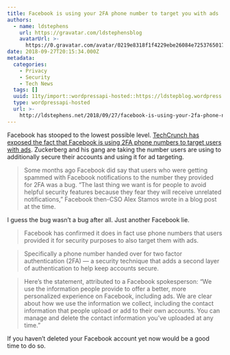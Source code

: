 ```yaml
---
title: Facebook is using your 2FA phone number to target you with ads
authors:
  - name: ldstephens
    url: https://gravatar.com/ldstephensblog
    avatarUrl: >-
      https://0.gravatar.com/avatar/0219e8318f1f4229ebe26084e7253765017f43ca0c631be37dc6d0b8ad6e40a4?s=96&d=identicon&r=G
date: 2018-09-27T20:15:34.000Z
metadata:
  categories:
    - Privacy
    - Security
    - Tech News
  tags: []
  uuid: 11ty/import::wordpressapi-hosted::https://ldstepblog.wordpress.com/?p=1577
  type: wordpressapi-hosted
  url: >-
    http://ldstephens.net/2018/09/27/facebook-is-using-your-2fa-phone-number-to-target-you-with-ads/
---
```

Facebook has stooped to the lowest possible level. [TechCrunch has exposed the fact that Facebook is using 2FA phone numbers to target users with ads](http://social.techcrunch.com/2018/09/27/yes-facebook-is-using-your-2fa-phone-number-to-target-you-with-ads/). Zuckerberg and his gang are taking the number users are using to additionally secure their accounts and using it for ad targeting.

> Some months ago Facebook did say that users who were getting spammed with Facebook notifications to the number they provided for 2FA was a bug. “The last thing we want is for people to avoid helpful security features because they fear they will receive unrelated notifications,” Facebook then-CSO Alex Stamos wrote in a blog post at the time.

I guess the bug wasn’t a bug after all. Just another Facebook lie.

> Facebook has confirmed it does in fact use phone numbers that users provided it for security purposes to also target them with ads.

> Specifically a phone number handed over for two factor authentication (2FA) — a security technique that adds a second layer of authentication to help keep accounts secure.

> Here’s the statement, attributed to a Facebook spokesperson: “We use the information people provide to offer a better, more personalized experience on Facebook, including ads. We are clear about how we use the information we collect, including the contact information that people upload or add to their own accounts. You can manage and delete the contact information you’ve uploaded at any time.”

If you haven’t deleted your Facebook account yet now would be a good time to do so.